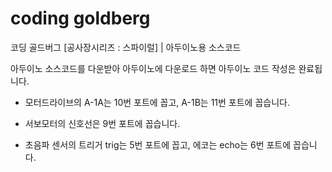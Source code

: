 # coding goldberg

코딩 골드버그 [공사장시리즈 : 스파이럴] | 아두이노용 소스코드

아두이노 소스코드를 다운받아 아두이노에 다운로드 하면 아두이노 코드 작성은 완료됩니다.

- 모터드라이브의 A-1A는 10번 포트에 꼽고, A-1B는 11번 포트에 꼽습니다.

- 서보모터의 신호선은 9번 포트에 꼽습니다.

- 초음파 센서의 트리거 trig는 5번 포트에 꼽고, 에코는 echo는 6번 포트에 꼽습니다.
